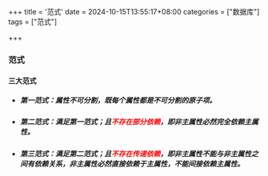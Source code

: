 +++
title = '范式'
date = 2024-10-15T13:55:17+08:00
categories = ["数据库"]
tags = ["范式"]

+++



### 范式



#### 三大范式

- ##### 第一范式：属性不可分割，既每个属性都是不可分割的原子项。

- ##### 第二范式：满足第一范式；且<font color='red'>不存在部分依赖</font>，即非主属性必然完全依赖主属性。

- ##### 第三范式：满足第二范式；且<font color='red'>不存在传递依赖</font>，即非主属性不能与非主属性之间有依赖关系，非主属性必然直接依赖于主属性，不能间接依赖主属性。
